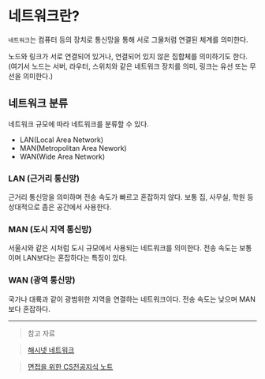 # 네트워크란?

`네트워크`는 컴퓨터 등의 장치로 통신망을 통해 서로 그물처럼 연결된 체계를 의미한다.

노드와 링크가 서로 연결되어 있거나, 연결되어 있지 않은 집합체를 의미하기도 한다. (여기서 노드는 서버, 라우터, 스위치와 같은 네트워크 장치를 의미, 링크는 유선 또는 무선을 의미한다.)

## 네트워크 분류

네트워크 규모에 따라 네트워크를 분류할 수 있다.

- LAN(Local Area Network)
- MAN(Metropolitan Area Nework)
- WAN(Wide Area Network)

### LAN (근거리 통신망)

근거리 통신망을 의미하며 전송 속도가 빠르고 혼잡하지 않다. 보통 집, 사무실, 학원 등 상대적으로 좁은 공간에서 사용한다.

### MAN (도시 지역 통신망)

서울시와 같은 시처럼 도시 규모에서 사용되는 네트워크를 의미한다.
전송 속도는 보통이며 LAN보다는 혼잡하다는 특징이 있다.

### WAN (광역 통신망)

국가나 대륙과 같이 광범위한 지역을 연결하는 네트워크이다.
전송 속도는 낮으며 MAN보다 혼잡하다.

---

> 참고 자료

> [해시넷 네트워크](http://wiki.hash.kr/index.php/%EB%84%A4%ED%8A%B8%EC%9B%8C%ED%81%AC)

> [면접을 위한 CS전공지식 노트](https://ridibooks.com/books/754034561?_s=search&_q=cs&_rdt_sid=search&_rdt_idx=0)
